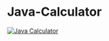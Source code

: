 # Java-Calculator

[![Java Calculator](https://user-images.githubusercontent.com/48443734/108294504-5aca9580-71d9-11eb-8a4a-96e7e6e03974.png)](https://youtu.be/cxFR3DHHG5w)
